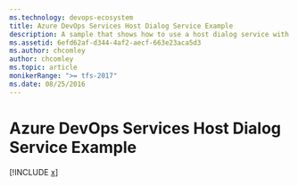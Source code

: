 ```yaml
---
ms.technology: devops-ecosystem
title: Azure DevOps Services Host Dialog Service Example
description: A sample that shows how to use a host dialog service with an Azure DevOps Services extension
ms.assetid: 6efd62af-d344-4af2-aecf-663e23aca5d3
ms.author: chcomley
author: chcomley
ms.topic: article
monikerRange: ">= tfs-2017"
ms.date: 08/25/2016
---
```


# Azure DevOps Services Host Dialog Service Example

[!INCLUDE [x](../../../../../includes/extend/reference/samples/client-services/HostDialogService.md)]

